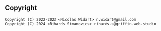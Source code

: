## Copyright

    Copyright (C) 2022-2023 <Nicolas Widart> n.widart@gmail.com
    Copyright (C) 2024 <Rihards Simanovics> rihards.s@griffin-web.studio
